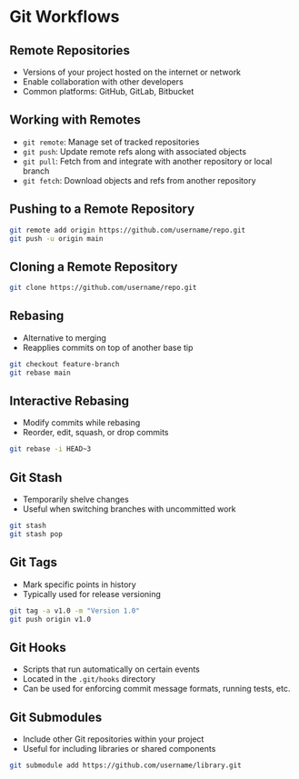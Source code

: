 Git Workflows
=============

## Remote Repositories

- Versions of your project hosted on the internet or network
- Enable collaboration with other developers
- Common platforms: GitHub, GitLab, Bitbucket

## Working with Remotes

- `git remote`: Manage set of tracked repositories
- `git push`: Update remote refs along with associated objects
- `git pull`: Fetch from and integrate with another repository or local branch
- `git fetch`: Download objects and refs from another repository

## Pushing to a Remote Repository

```bash
git remote add origin https://github.com/username/repo.git
git push -u origin main
```

## Cloning a Remote Repository

```bash
git clone https://github.com/username/repo.git
```

## Rebasing

- Alternative to merging
- Reapplies commits on top of another base tip

```bash
git checkout feature-branch
git rebase main
```

## Interactive Rebasing

- Modify commits while rebasing
- Reorder, edit, squash, or drop commits

```bash
git rebase -i HEAD~3
```

## Git Stash

- Temporarily shelve changes
- Useful when switching branches with uncommitted work

```bash
git stash
git stash pop
```

## Git Tags

- Mark specific points in history
- Typically used for release versioning

```bash
git tag -a v1.0 -m "Version 1.0"
git push origin v1.0
```

## Git Hooks

- Scripts that run automatically on certain events
- Located in the `.git/hooks` directory
- Can be used for enforcing commit message formats, running tests, etc.

## Git Submodules

- Include other Git repositories within your project
- Useful for including libraries or shared components

```bash
git submodule add https://github.com/username/library.git
```
